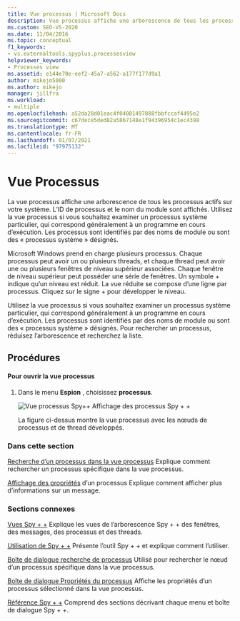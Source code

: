 ```yaml
---
title: Vue processus | Microsoft Docs
description: Vue processus affiche une arborescence de tous les processus actifs sur votre système. En savoir plus sur son contenu et ses utilisations, et suivre les liens vers des informations supplémentaires.
ms.custom: SEO-VS-2020
ms.date: 11/04/2016
ms.topic: conceptual
f1_keywords:
- vs.externaltools.spyplus.processesview
helpviewer_keywords:
- Processes view
ms.assetid: e144e70e-eef2-45a7-a562-a177f177d9a1
author: mikejo5000
ms.author: mikejo
manager: jillfra
ms.workload:
- multiple
ms.openlocfilehash: a52da28d01eac4f04081497888fbbfccaf4495e2
ms.sourcegitcommit: c67dece5ded82a5867148e1f94396954c1ec4398
ms.translationtype: MT
ms.contentlocale: fr-FR
ms.lasthandoff: 01/07/2021
ms.locfileid: "97975132"
---
```

# <a name="processes-view"></a>Vue Processus
La vue processus affiche une arborescence de tous les processus actifs sur votre système. L’ID de processus et le nom du module sont affichés. Utilisez la vue processus si vous souhaitez examiner un processus système particulier, qui correspond généralement à un programme en cours d’exécution. Les processus sont identifiés par des noms de module ou sont des « processus système » désignés.

 Microsoft Windows prend en charge plusieurs processus. Chaque processus peut avoir un ou plusieurs threads, et chaque thread peut avoir une ou plusieurs fenêtres de niveau supérieur associées. Chaque fenêtre de niveau supérieur peut posséder une série de fenêtres. Un symbole + indique qu’un niveau est réduit. La vue réduite se compose d’une ligne par processus. Cliquez sur le signe + pour développer le niveau.

 Utilisez la vue processus si vous souhaitez examiner un processus système particulier, qui correspond généralement à un programme en cours d’exécution. Les processus sont identifiés par des noms de module ou sont des « processus système » désignés. Pour rechercher un processus, réduisez l’arborescence et recherchez la liste.

## <a name="procedures"></a>Procédures

#### <a name="to-open-the-processes-view"></a>Pour ouvrir la vue processus

1. Dans le menu **Espion** , choisissez **processus**.

   ![Vue processus Spy&#43;&#43; ](../debugger/media/spy--_processes.png "_Processes Spy + +") Affichage des processus Spy + +

   La figure ci-dessus montre la vue processus avec les nœuds de processus et de thread développés.

### <a name="in-this-section"></a>Dans cette section
 [Recherche d’un processus dans la vue processus](../debugger/how-to-search-for-a-process-in-processes-view.md) Explique comment rechercher un processus spécifique dans la vue processus.

 [Affichage des propriétés](../debugger/how-to-display-process-properties.md) d’un processus Explique comment afficher plus d’informations sur un message.

### <a name="related-sections"></a>Sections connexes
 [Vues Spy + +](../debugger/spy-increment-views.md) Explique les vues de l’arborescence Spy + + des fenêtres, des messages, des processus et des threads.

 [Utilisation de Spy + +](../debugger/using-spy-increment.md) Présente l’outil Spy + + et explique comment l’utiliser.

 [Boîte de dialogue recherche de processus](../debugger/process-search-dialog-box.md) Utilisé pour rechercher le nœud d’un processus spécifique dans la vue processus.

 [Boîte de dialogue Propriétés du processus](../debugger/process-properties-dialog-box.md) Affiche les propriétés d’un processus sélectionné dans la vue processus.

 [Référence Spy + +](../debugger/spy-increment-reference.md) Comprend des sections décrivant chaque menu et boîte de dialogue Spy + +.